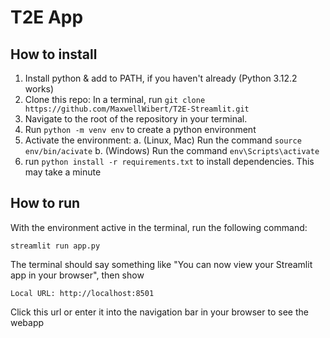 # T2E App


## How to install
1. Install python & add to PATH, if you haven't already (Python 3.12.2 works)
2. Clone this repo: In a terminal, run `git clone https://github.com/MaxwellWibert/T2E-Streamlit.git` 
3. Navigate to the root of the repository in your terminal.
4. Run `python -m venv env` to create a python environment
5. Activate the environment:
  a. (Linux, Mac) Run the command `source env/bin/acivate`
  b. (Windows) Run the command `env\Scripts\activate`
6. run `python install -r requirements.txt` to install dependencies. This may take a minute

## How to run
With the environment active in the terminal, run the following command:

```
streamlit run app.py
```
The terminal should say something like "You can now view your Streamlit app in your browser", then show 

```
Local URL: http://localhost:8501
```

Click this url or enter it into the navigation bar in your browser to see the webapp




